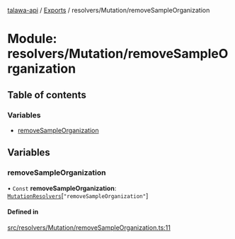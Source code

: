[talawa-api](../README.md) / [Exports](../modules.md) / resolvers/Mutation/removeSampleOrganization

# Module: resolvers/Mutation/removeSampleOrganization

## Table of contents

### Variables

- [removeSampleOrganization](resolvers_Mutation_removeSampleOrganization.md#removesampleorganization)

## Variables

### removeSampleOrganization

• `Const` **removeSampleOrganization**: [`MutationResolvers`](types_generatedGraphQLTypes.md#mutationresolvers)[``"removeSampleOrganization"``]

#### Defined in

[src/resolvers/Mutation/removeSampleOrganization.ts:11](https://github.com/PalisadoesFoundation/talawa-api/blob/806e21a/src/resolvers/Mutation/removeSampleOrganization.ts#L11)
